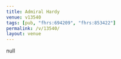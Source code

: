 ```yaml
---
title: Admiral Hardy
venue: v13540
tags: [pub, "fhrs:694209", "fhrs:853422"]
permalink: /v/13540/
layout: venue
---
```

null